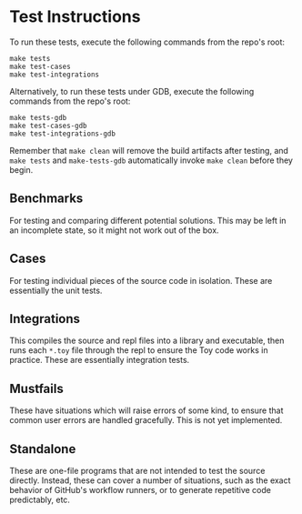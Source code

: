 # Test Instructions

To run these tests, execute the following commands from the repo's root:

`make tests`  
`make test-cases`  
`make test-integrations`  

Alternatively, to run these tests under GDB, execute the following commands from the repo's root:

`make tests-gdb`  
`make test-cases-gdb`  
`make test-integrations-gdb`  

Remember that `make clean` will remove the build artifacts after testing, and `make tests` and `make-tests-gdb` automatically invoke `make clean` before they begin.

## Benchmarks

For testing and comparing different potential solutions. This may be left in an incomplete state, so it might not work out of the box.

## Cases

For testing individual pieces of the source code in isolation. These are essentially the unit tests.

## Integrations

This compiles the source and repl files into a library and executable, then runs each `*.toy` file through the repl to ensure the Toy code works in practice. These are essentially integration tests.

## Mustfails

These have situations which will raise errors of some kind, to ensure that common user errors are handled gracefully. This is not yet implemented.

## Standalone

These are one-file programs that are not intended to test the source directly. Instead, these can cover a number of situations, such as the exact behavior of GitHub's workflow runners, or to generate repetitive code predictably, etc.

